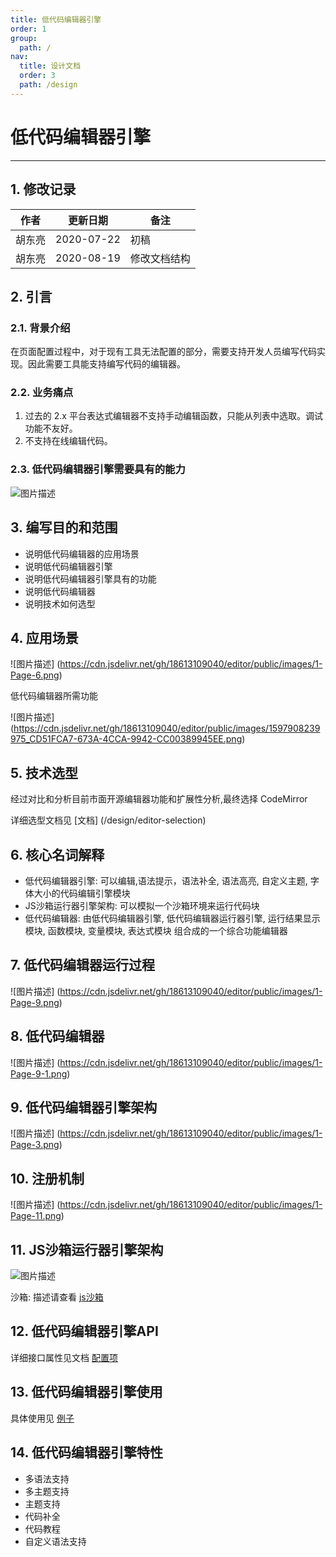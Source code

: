 ```yaml
---
title: 低代码编辑器引擎
order: 1
group:
  path: /
nav:
  title: 设计文档
  order: 3
  path: /design
---
```


# 低代码编辑器引擎

----

## 1. 修改记录

|作者|更新日期|备注|
|---|---|---|
|胡东亮|2020-07-22|初稿|
|胡东亮|2020-08-19|修改文档结构|

## 2. 引言

### 2.1. 背景介绍

在页面配置过程中，对于现有工具无法配置的部分，需要支持开发人员编写代码实现。因此需要工具能支持编写代码的编辑器。

### 2.2. 业务痛点

1. 过去的 2.x 平台表达式编辑器不支持手动编辑函数，只能从列表中选取。调试功能不友好。
2. 不支持在线编辑代码。

### 2.3. 低代码编辑器引擎需要具有的能力

![图片描述](https://cdn.jsdelivr.net/gh/18613109040/editor/public/images/1597910242757_21E6DE06-82D3-4407-8845-8E2EF1036C6A.png)

## 3. 编写目的和范围

- 说明低代码编辑器的应用场景
- 说明低代码编辑器引擎
- 说明低代码编辑器引擎具有的功能
- 说明低代码编辑器
- 说明技术如何选型

## 4. 应用场景

![图片描述] (https://cdn.jsdelivr.net/gh/18613109040/editor/public/images/1-Page-6.png)

低代码编辑器所需功能

![图片描述] (https://cdn.jsdelivr.net/gh/18613109040/editor/public/images/1597908239975_CD51FCA7-673A-4CCA-9942-CC00389945EE.png)

## 5. 技术选型

经过对比和分析目前市面开源编辑器功能和扩展性分析,最终选择 CodeMirror

详细选型文档见 [文档] (/design/editor-selection)

## 6. 核心名词解释

- 低代码编辑器引擎: 可以编辑,语法提示，语法补全, 语法高亮, 自定义主题, 字体大小的代码编辑引擎模块
- JS沙箱运行器引擎架构: 可以模拟一个沙箱环境来运行代码块
- 低代码编辑器: 由低代码编辑器引擎, 低代码编辑器运行器引擎, 运行结果显示模块, 函数模块, 变量模块, 表达式模块 组合成的一个综合功能编辑器

## 7. 低代码编辑器运行过程

![图片描述] (https://cdn.jsdelivr.net/gh/18613109040/editor/public/images/1-Page-9.png)

## 8. 低代码编辑器

![图片描述] (https://cdn.jsdelivr.net/gh/18613109040/editor/public/images/1-Page-9-1.png)

## 9. 低代码编辑器引擎架构

![图片描述] (https://cdn.jsdelivr.net/gh/18613109040/editor/public/images/1-Page-3.png)

## 10. 注册机制

![图片描述] (https://cdn.jsdelivr.net/gh/18613109040/editor/public/images/1-Page-11.png)

## 11. JS沙箱运行器引擎架构

![图片描述](https://cdn.jsdelivr.net/gh/18613109040/editor/public/images/1597925168600_886B3622-D3A4-4A35-96FA-9DDE5A03FCCD.png)

沙箱: 描述请查看 [js沙箱](/design/sandbox-design)

## 12. 低代码编辑器引擎API

详细接口属性见文档 [配置项](/api/editor-api)

## 13. 低代码编辑器引擎使用

具体使用见 [例子](/example/editor-example)

## 14. 低代码编辑器引擎特性

- 多语法支持
- 多主题支持
- 主题支持
- 代码补全
- 代码教程
- 自定义语法支持
